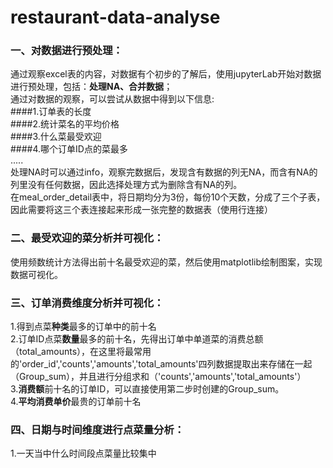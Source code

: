 # restaurant-data-analyse
### 一、对数据进行预处理：  
  通过观察excel表的内容，对数据有个初步的了解后，使用jupyterLab开始对数据进行预处理，包括：**处理NA、合并数据**；  
  通过对数据的观察，可以尝试从数据中得到以下信息:  
  ####1.订单表的长度  
  ####2.统计菜名的平均价格  
 ####3.什么菜最受欢迎  
 ####4.哪个订单ID点的菜最多  
 .....  
 处理NA时可以通过info，观察完数据后，发现含有数据的列无NA，而含有NA的列里没有任何数据，因此选择处理方式为删除含有NA的列。  
 在meal_order_detail表中，将日期均分为3份，每份10个天数，分成了三个子表，因此需要将这三个表连接起来形成一张完整的数据表（使用行连接）  
### 二、最受欢迎的菜分析并可视化：  
使用频数统计方法得出前十名最受欢迎的菜，然后使用matplotlib绘制图案，实现数据可视化。  

### 三、订单消费维度分析并可视化：  
1.得到点菜**种类**最多的订单中的前十名  
2.订单ID点菜**数量**最多的前十名，先得出订单中单道菜的消费总额（total_amounts），在这里将最常用的'order_id','counts','amounts','total_amounts'四列数据提取出来存储在一起（Group_sum），并且进行分组求和（'counts','amounts','total_amounts'）  
3.**消费额**前十名的订单ID，可以直接使用第二步时创建的Group_sum。  
4.**平均消费单价**最贵的订单前十名  
  
### 四、日期与时间维度进行点菜量分析：  
1.一天当中什么时间段点菜量比较集中
